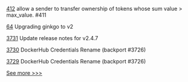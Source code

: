 
[412](https://github.com/hyperledger-labs/fabric-token-sdk/pull/412) allow a sender to transfer ownership of tokens whose sum value > max_value. #411

[64](https://github.com/hyperledger-labs/fabric-operator/pull/64) Upgrading ginkgo to v2

[3731](https://github.com/hyperledger/fabric/pull/3731) Update release notes for v2.4.7

[3730](https://github.com/hyperledger/fabric/pull/3730) DockerHub Credentials Rename (backport #3726)

[3729](https://github.com/hyperledger/fabric/pull/3729) DockerHub Credentials Rename (backport #3726)


[See more >>>](https://start-here.hyperledger.org/pull-requests)
